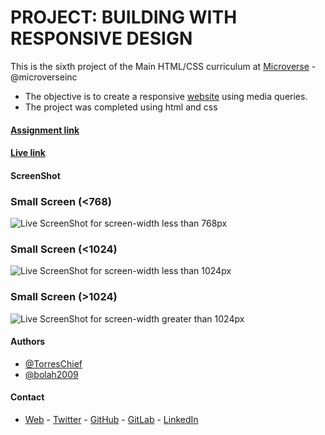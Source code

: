 # PROJECT: BUILDING WITH RESPONSIVE DESIGN

This is the sixth project of the Main HTML/CSS curriculum at [Microverse](https://www.microverse.org/) - @microverseinc

* The objective is to create a responsive [website](http://thenextweb.com/) using media queries.
* The project was completed using html and css 

#### [Assignment link](https://www.theodinproject.com/courses/html5-and-css3/lessons/building-with-responsive-design)
#### [Live link]()

#### ScreenShot

### Small Screen (<768)

![Live ScreenShot for screen-width less than 768px](https://res.cloudinary.com/bolaah/image/upload/v1555028857/github-microverse-project/tnw-clone-s.jpg)

### Small Screen (<1024)

![Live ScreenShot for screen-width less than 1024px](https://res.cloudinary.com/bolaah/image/upload/v1555028857/github-microverse-project/tnw-clone-l.jpg)

### Small Screen (>1024)

![Live ScreenShot for screen-width greater than 1024px](https://res.cloudinary.com/bolaah/image/upload/v1555028857/github-microverse-project/tnw-clone-xl.jpg)

#### Authors

* [@TorresChief](https://github.com/TorresChief)
* [@bolah2009](https://github.com/bolah2009/)

#### Contact
* [Web](https://bolabuari.com/)  -  [Twitter](https://twitter.com/bolah2009)  -  [GitHub](https://github.com/bolah2009/)  -  [GitLab](https://gitlab.com/bolah2009/)  -  [LinkedIn](https://www.linkedin.com/in/bolah2009/)
